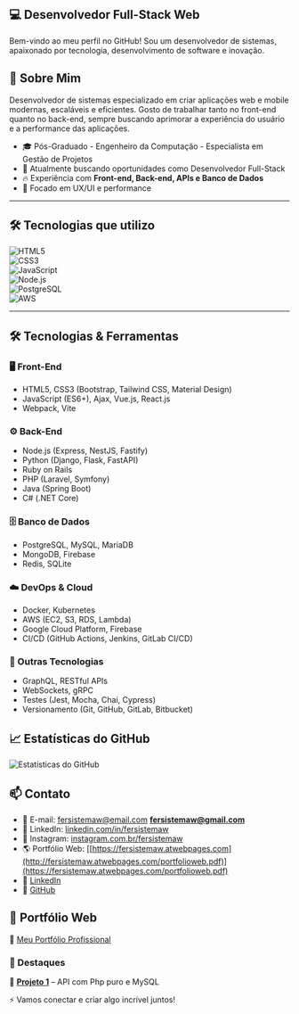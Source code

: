 ## 💻 Desenvolvedor Full-Stack Web

Bem-vindo ao meu perfil no GitHub! Sou um desenvolvedor de sistemas, apaixonado por tecnologia, desenvolvimento de software e inovação.

## 🚀 Sobre Mim
Desenvolvedor de sistemas especializado em criar aplicações web e mobile modernas, escaláveis e eficientes. Gosto de trabalhar tanto no front-end quanto no back-end, sempre buscando aprimorar a experiência do usuário e a performance das aplicações.
- 🎓 Pós-Graduado - Engenheiro da Computação - Especialista em Gestão de Projetos
- 💼 Atualmente buscando oportunidades como Desenvolvedor Full-Stack  
- 🔥 Experiência com **Front-end, Back-end, APIs e Banco de Dados**  
- 🎨 Focado em UX/UI e performance
---
## 🛠️ Tecnologias que utilizo  
![HTML5](https://img.shields.io/badge/HTML5-E34F26?style=for-the-badge&logo=html5&logoColor=white)  
![CSS3](https://img.shields.io/badge/CSS3-1572B6?style=for-the-badge&logo=css3&logoColor=white)  
![JavaScript](https://img.shields.io/badge/JavaScript-F7DF1E?style=for-the-badge&logo=javascript&logoColor=black)  
![Node.js](https://img.shields.io/badge/Node.js-339933?style=for-the-badge&logo=nodedotjs&logoColor=white)  
![PostgreSQL](https://img.shields.io/badge/PostgreSQL-336791?style=for-the-badge&logo=postgresql&logoColor=white)  
![AWS](https://img.shields.io/badge/AWS-FF9900?style=for-the-badge&logo=amazonaws&logoColor=white)  

---

## 🛠️ Tecnologias & Ferramentas
### 🖥️ Front-End
- HTML5, CSS3 (Bootstrap, Tailwind CSS, Material Design)
- JavaScript (ES6+), Ajax, Vue.js, React.js
- Webpack, Vite

### ⚙️ Back-End
- Node.js (Express, NestJS, Fastify)
- Python (Django, Flask, FastAPI)
- Ruby on Rails
- PHP (Laravel, Symfony)
- Java (Spring Boot)
- C# (.NET Core)

### 🗄️ Banco de Dados
- PostgreSQL, MySQL, MariaDB
- MongoDB, Firebase
- Redis, SQLite

### ☁️ DevOps & Cloud
- Docker, Kubernetes
- AWS (EC2, S3, RDS, Lambda)
- Google Cloud Platform, Firebase
- CI/CD (GitHub Actions, Jenkins, GitLab CI/CD)

### 🧰 Outras Tecnologias
- GraphQL, RESTful APIs
- WebSockets, gRPC
- Testes (Jest, Mocha, Chai, Cypress)
- Versionamento (Git, GitHub, GitLab, Bitbucket)

## 📈 Estatísticas do GitHub
![Estatísticas do GitHub](https://github-readme-stats.vercel.app/api?username=fersistemaw&show_icons=true&theme=dark)

## 📫 Contato
- 📧 E-mail: [fersistemaw@email.com](mailto:fersistemaw@gmail.com)  **fersistemaw@gmail.com**  
- 💼 LinkedIn: [linkedin.com/in/fersistemaw](https://linkedin.com/in/fersistemaw)
- 📸 Instagram: [instagram.com.br/fersistemaw](https://instagram.com.br/fersistemaw)
- 🌎 Portfólio Web: [[https://fersistemaw.atwebpages.com](http://fersistemaw.atwebpages.com/portfolioweb.pdf)](https://fersistemaw.atwebpages.com/portfolioweb.pdf)
- 🔗 [LinkedIn](https://linkedin.com/in/fersistemaw)  
- 🔗 [GitHub](https://github.com/fersistemaw)  

## 🚀 Portfólio Web  
🔗 [Meu Portfólio Profissional](http://fersistemaw.atwebpages.com/portifolioweb.pdf)  

### 📌 Destaques  
🔹 **[Projeto 1](https://github.com/fersistemaw/api-php/)** – API com Php puro e MySQL  

<!--
**fersistemaw/fersistemaw** is a ✨ _special_ ✨ repository because its `README.md` (this file) appears on your GitHub profile.

Here are some ideas to get you started:

- 🔭 I’m currently working with web/mobile system development
- 👯 I’m looking to collaborate on php
- 🌱 I’m currently learning vue.js
- 🤔 I’m looking for help with html responsive
- 💬 Ask me about webdesign
- 📫 How to reach me: 15981823038
- 😄⚡
-->

⚡ Vamos conectar e criar algo incrível juntos!
